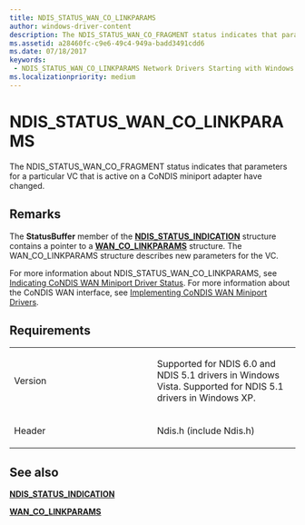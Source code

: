 ```yaml
---
title: NDIS_STATUS_WAN_CO_LINKPARAMS
author: windows-driver-content
description: The NDIS_STATUS_WAN_CO_FRAGMENT status indicates that parameters for a particular VC that is active on a CoNDIS miniport adapter have changed.
ms.assetid: a28460fc-c9e6-49c4-949a-badd3491cdd6
ms.date: 07/18/2017 
keywords:
 - NDIS_STATUS_WAN_CO_LINKPARAMS Network Drivers Starting with Windows Vista
ms.localizationpriority: medium
---
```


# NDIS\_STATUS\_WAN\_CO\_LINKPARAMS


The NDIS\_STATUS\_WAN\_CO\_FRAGMENT status indicates that parameters for a particular VC that is active on a CoNDIS miniport adapter have changed.

Remarks
-------

The **StatusBuffer** member of the [**NDIS\_STATUS\_INDICATION**](https://msdn.microsoft.com/library/windows/hardware/ff567373) structure contains a pointer to a [**WAN\_CO\_LINKPARAMS**](https://msdn.microsoft.com/library/windows/hardware/ff565819) structure. The WAN\_CO\_LINKPARAMS structure describes new parameters for the VC.

For more information about NDIS\_STATUS\_WAN\_CO\_LINKPARAMS, see [Indicating CoNDIS WAN Miniport Driver Status](https://msdn.microsoft.com/library/windows/hardware/ff554825). For more information about the CoNDIS WAN interface, see [Implementing CoNDIS WAN Miniport Drivers](https://msdn.microsoft.com/library/windows/hardware/ff553805).

Requirements
------------

<table>
<colgroup>
<col width="50%" />
<col width="50%" />
</colgroup>
<tbody>
<tr class="odd">
<td><p>Version</p></td>
<td><p>Supported for NDIS 6.0 and NDIS 5.1 drivers in Windows Vista. Supported for NDIS 5.1 drivers in Windows XP.</p></td>
</tr>
<tr class="even">
<td><p>Header</p></td>
<td>Ndis.h (include Ndis.h)</td>
</tr>
</tbody>
</table>

## See also


[**NDIS\_STATUS\_INDICATION**](https://msdn.microsoft.com/library/windows/hardware/ff567373)

[**WAN\_CO\_LINKPARAMS**](https://msdn.microsoft.com/library/windows/hardware/ff565819)

 

 




